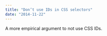 ```yaml
---
title: "Don’t use IDs in CSS selectors"
date: "2014-11-22"
---
```


A more empirical argument to not use CSS IDs.
